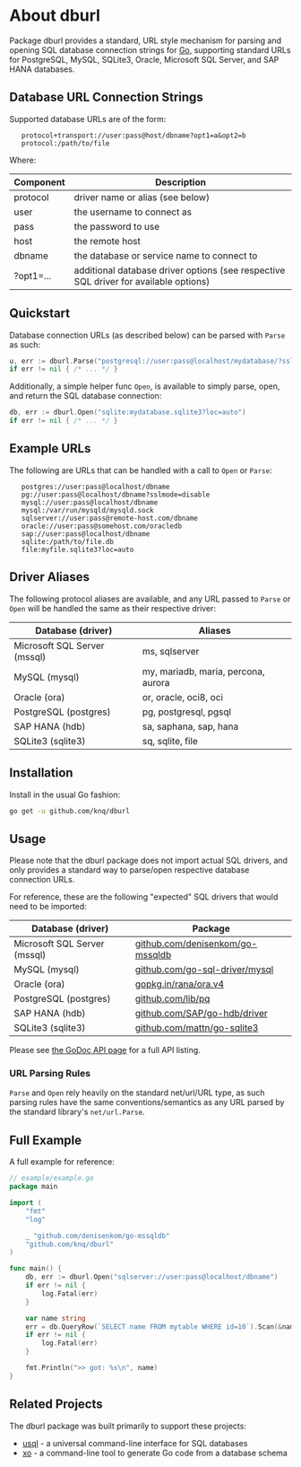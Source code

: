 # About dburl

Package dburl provides a standard, URL style mechanism for parsing and
opening SQL database connection strings for [Go](https://golang.org/project),
supporting standard URLs for PostgreSQL, MySQL, SQLite3, Oracle, Microsoft SQL
Server, and SAP HANA databases.

## Database URL Connection Strings

Supported database URLs are of the form:

```
   protocol+transport://user:pass@host/dbname?opt1=a&opt2=b
   protocol:/path/to/file
```

Where:

| Component | Description                                                                          |
|-----------|--------------------------------------------------------------------------------------|
| protocol  | driver name or alias (see below)                                                     |
| user      | the username to connect as                                                           |
| pass      | the password to use                                                                  |
| host      | the remote host                                                                      |
| dbname    | the database or service name to connect to                                           |
| ?opt1=... | additional database driver options (see respective SQL driver for available options) |

## Quickstart

Database connection URLs (as described below) can be parsed with `Parse` as such:

```go
u, err := dburl.Parse("postgresql://user:pass@localhost/mydatabase/?sslmode=disable")
if err != nil { /* ... */ }
```

Additionally, a simple helper func `Open`, is available to simply parse,
open, and return the SQL database connection:

```go
db, err := dburl.Open("sqlite:mydatabase.sqlite3?loc=auto")
if err != nil { /* ... */ }
```

## Example URLs ##

 The following are URLs that can be handled with a call to `Open` or `Parse`:

```
   postgres://user:pass@localhost/dbname
   pg://user:pass@localhost/dbname?sslmode=disable
   mysql://user:pass@localhost/dbname
   mysql:/var/run/mysqld/mysqld.sock
   sqlserver://user:pass@remote-host.com/dbname
   oracle://user:pass@somehost.com/oracledb
   sap://user:pass@localhost/dbname
   sqlite:/path/to/file.db
   file:myfile.sqlite3?loc=auto
```

## Driver Aliases

The following protocol aliases are available, and any URL passed to `Parse` or
`Open` will be handled the same as their respective driver:

| Database (driver)            | Aliases                             |
|------------------------------|-------------------------------------|
| Microsoft SQL Server (mssql) | ms, sqlserver                       |
| MySQL (mysql)                | my, mariadb, maria, percona, aurora |
| Oracle (ora)                 | or, oracle, oci8, oci               |
| PostgreSQL (postgres)        | pg, postgresql, pgsql               |
| SAP HANA (hdb)               | sa, saphana, sap, hana              |
| SQLite3 (sqlite3)            | sq, sqlite, file                    |

## Installation

Install in the usual Go fashion:

```sh
go get -u github.com/knq/dburl
```

## Usage

Please note that the dburl package does not import actual SQL drivers, and only
provides a standard way to parse/open respective database connection URLs.

For reference, these are the following "expected" SQL drivers that would need
to be imported:

| Database (driver)            | Package                                                                      |
|------------------------------|------------------------------------------------------------------------------|
| Microsoft SQL Server (mssql) | [github.com/denisenkom/go-mssqldb](https://github.com/denisenkom/go-mssqldb) |
| MySQL (mysql)                | [github.com/go-sql-driver/mysql](https://github.com/go-sql-driver/mysql)     |
| Oracle (ora)                 | [gopkg.in/rana/ora.v4](https://gopkg.in/rana/ora.v4)                         |
| PostgreSQL (postgres)        | [github.com/lib/pq](https://github.com/lib/pq)                               |
| SAP HANA (hdb)               | [github.com/SAP/go-hdb/driver](https://github.com/SAP/go-hdb/driver)         |
| SQLite3 (sqlite3)            | [github.com/mattn/go-sqlite3](https://github.com/mattn/go-sqlite3)           |

Please see [the GoDoc API page](http://godoc.org/github.com/knq/dburl) for a
full API listing.

### URL Parsing Rules

`Parse` and `Open` rely heavily on the standard net/url/URL type, as such
parsing rules have the same conventions/semantics as any URL parsed by the
standard library's `net/url.Parse`.


## Full Example

A full example for reference:

```go
// example/example.go
package main

import (
    "fmt"
    "log"

    _ "github.com/denisenkom/go-mssqldb"
    "github.com/knq/dburl"
)

func main() {
    db, err := dburl.Open("sqlserver://user:pass@localhost/dbname")
    if err != nil {
        log.Fatal(err)
    }

    var name string
    err = db.QueryRow(`SELECT name FROM mytable WHERE id=10`).Scan(&name)
    if err != nil {
        log.Fatal(err)
    }

    fmt.Println(">> got: %s\n", name)
}
```

## Related Projects

The dburl package was built primarily to support these projects:

* [usql](https://github.com/knq/usql) - a universal command-line interface for SQL databases
* [xo](https://github.com/knq/xo) - a command-line tool to generate Go code from a database schema
